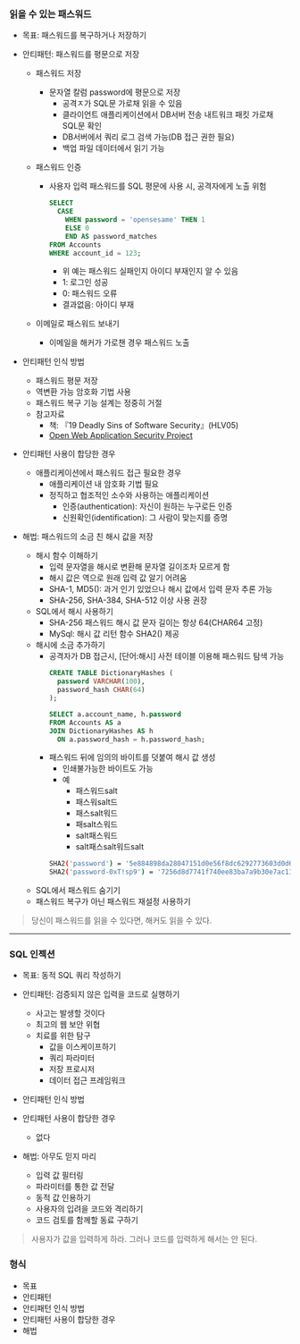 ### 읽을 수 있는 패스워드

- 목표: 패스워드를 복구하거나 저장하기
- 안티패턴: 패스워드를 평문으로 저장
  - 패스워드 저장
    - 문자열 칼럼 password에 평문으로 저장
      - 공격ㅈ가 SQL문 가로채 읽을 수 있음
      - 클라이언트 애플리케이션에서 DB서버 전송 내트워크 패킷 가로채 SQL문 확인
      - DB서버에서 쿼리 로그 검색 가능(DB 접근 권한 필요)
      - 백업 파일 데이터에서 읽기 가능

  - 패스워드 인증
    - 사용자 입력 패스워드를 SQL 평문에 사용 시, 공격자에게 노출 위험
      ```SQL
      SELECT
        CASE
          WHEN password = 'opensesame' THEN 1
          ELSE 0
          END AS password_matches
      FROM Accounts
      WHERE account_id = 123;
      ```
      - 위 예는 패스워드 실패인지 아이디 부재인지 알 수 있음
      - 1: 로그인 성공
      - 0: 패스워드 오류
      - 결과없음: 아이디 부재

  - 이메일로 패스워드 보내기
    - 이메일을 해커가 가로챈 경우 패스워드 노출

- 안티패턴 인식 방법
  - 패스워드 평문 저장
  - 역변환 가능 암호화 기법 사용
  - 패스워드 복구 기능 설계는 정중히 거절
  - 참고자료
    - 책: 『19 Deadly Sins of Software Security』(HLV05)
    - [Open Web Application Security Project](http://owasp.org)

- 안티패턴 사용이 합당한 경우
  - 애플리케이션에서 패스워드 접근 필요한 경우
    - 애플리케이션 내 암호화 기법 필요
    - 정직하고 협조적인 소수와 사용하는 애플리케이션
      - 인증(authentication): 자신이 원하는 누구로든 인증
      - 신원확인(identification): 그 사람이 맞는지를 증명

- 해법: 패스워드의 소금 친 해시 값을 저장
  - 해시 함수 이해하기
    - 입력 문자열을 해시로 변환해 문자열 길이조차 모르게 함
    - 해시 값은 역으로 원래 입력 값 알기 어려움
    - SHA-1, MD5(): 과거 인기 있었으나 해시 값에서 입력 문자 추론 가능
    - SHA-256, SHA-384, SHA-512 이상 사용 권장
  - SQL에서 해시 사용하기
    - SHA-256 패스워드 해시 값 문자 길이는 항상 64(CHAR64 고정)
    - MySql: 해시 값 리턴 함수 SHA2() 제공
  - 해시에 소금 추가하기
    - 공격자가 DB 접근시, [단어:해시] 사전 테이블 이용해 패스워드 탐색 가능
      ```SQL
      CREATE TABLE DictionaryHashes (
        password VARCHAR(100),
        password_hash CHAR(64)
      );

      SELECT a.account_name, h.password
      FROM Accounts AS a
      JOIN DictionaryHashes AS h
        ON a.password_hash = h.password_hash;
      ```
    - 패스워드 뒤에 임의의 바이트를 덧붙여 해시 값 생성
      - 인쇄불가능한 바이트도 가능
      - 예
        - 패스워드salt
        - 패스워salt드
        - 패스salt워드
        - 패salt스워드
        - salt패스워드
        - salt패스salt워드salt
      ```bash
      SHA2('password') = '5e884898da28047151d0e56f8dc6292773603d0d6aabbdd62a11ef721d1542d8'
      SHA2('password-0xT!sp9') = '7256d8d7741f740ee83ba7a9b30e7ac11fcd9dbd7a0147f4cc83c62dd6e0c45b'
      ```
  - SQL에서 패스워드 숨기기
  - 패스워드 복구가 아닌 패스워드 재설정 사용하기

> 당신이 패스워드를 읽을 수 있다면, 해커도 읽을 수 있다.

---

### SQL 인젝션

- 목표: 동적 SQL 쿼리 작성하기
- 안티패턴: 검증되지 않은 입력을 코드로 실행하기
  - 사고는 발생할 것이다
  - 최고의 웹 보안 위협
  - 치료를 위한 탐구
    - 값을 이스케이프하기
    - 쿼리 파라미터
    - 저장 프로시저
    - 데이터 접근 프레임워크

- 안티패턴 인식 방법

- 안티패턴 사용이 합당한 경우
  - 없다

- 해법: 아무도 믿지 마리
  - 입력 값 필터링
  - 파라미터를 통한 값 전달
  - 동적 값 인용하기
  - 사용자의 입려을 코드와 격리하기
  - 코드 검토를 함께할 동료 구하기

> 사용자가 값을 입력하게 하라. 그러나 코드를 입력하게 해서는 안 된다.

### 형식

- 목표
- 안티패턴
- 안티패턴 인식 방법
- 안티패턴 사용이 합당한 경우
- 해법
